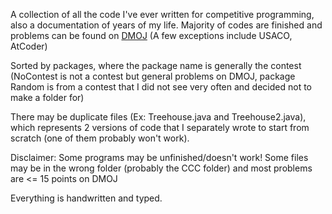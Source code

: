 A collection of all the code I've ever written for competitive programming, also a documentation of years of my life. Majority of codes are finished and problems can be found on [DMOJ](https://dmoj.ca/) (A few exceptions include USACO, AtCoder)

Sorted by packages, where the package name is generally the contest (NoContest is not a contest but general problems on DMOJ, package Random is from a contest that I did not see very often and decided not to make a folder for)

There may be duplicate files (Ex: Treehouse.java and Treehouse2.java), which represents 2 versions of code that I separately wrote to start from scratch (one of them probably won't work). 

Disclaimer: Some programs may be unfinished/doesn't work! Some files may be in the wrong folder (probably the CCC folder) and most problems are <= 15 points on DMOJ

Everything is handwritten and typed. 

